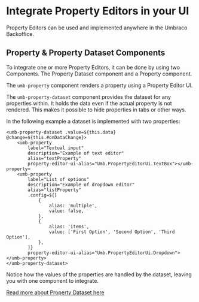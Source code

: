 # Integrate Property Editors in your UI

Property Editors can be used and implemented anywhere in the Umbraco Backoffice.

## Property & Property Dataset Components

To integrate one or more Property Editors, it can be done by using two Components.
The Property Dataset component and a Property component.

The `umb-property` component renders a property using a Property Editor UI.

The `umb-property-dataset` component provides the dataset for any properties within. It holds the data even if the actual property is not rendered. This makes it possible to hide properties in tabs or other ways.

In the following example a dataset is implemented with two properties:

```
<umb-property-dataset .value=${this.data} @change=${this.#onDataChange}>
    <umb-property
        label="Textual input"
        description="Example of text editor"
        alias="textProperty"
        property-editor-ui-alias="Umb.PropertyEditorUi.TextBox"></umb-property>
    <umb-property
        label="List of options"
        description="Example of dropdown editor"
        alias="listProperty"
        .config=${[
            {
                alias: 'multiple',
                value: false,
            },
            {
                alias: 'items',
                value: ['First Option', 'Second Option', 'Third Option'],
            },
        ]}
        property-editor-ui-alias="Umb.PropertyEditorUi.Dropdown"></umb-property>
</umb-property-dataset>
```

Notice how the values of the properties are handled by the dataset, leaving you with one component to integrate.

[Read more about Property Dataset here](../property-dataset/README.md)
